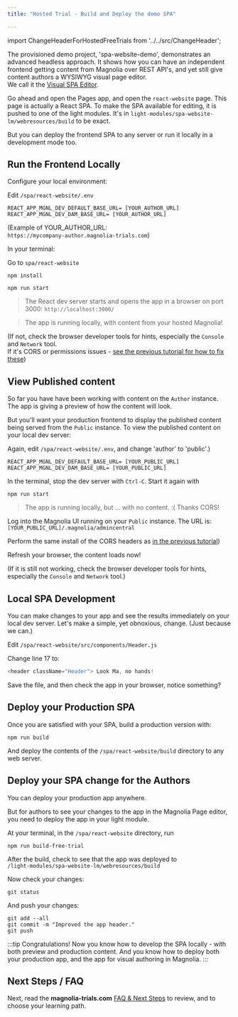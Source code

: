 ```yaml
---
title: "Hosted Trial - Build and Deploy the demo SPA"

---
```


import ChangeHeaderForHostedFreeTrials from '../../src/ChangeHeader';

<ChangeHeaderForHostedFreeTrials/>

The provisioned demo project, 'spa-website-demo', demonstrates an advanced headless approach. It shows how you can have an independent frontend getting content from Magnolia over REST API's, and yet still give content authors a WYSIWYG visual page editor.  
We call it the [Visual SPA Editor](/docs/visual-spa-editor).

Go ahead and open the Pages app, and open the `react-website` page. This page is actually a React SPA. To make the SPA available for editing, it is pushed to one of the light modules. It's in `light-modules/spa-website-lm/webresources/build` to be exact.

But you can deploy the frontend SPA to any server or run it locally in a development mode too.

## Run the Frontend Locally

Configure your local environment:  

Edit `/spa/react-website/.env`  
```
REACT_APP_MGNL_DEV_DEFAULT_BASE_URL= [YOUR_AUTHOR_URL]
REACT_APP_MGNL_DEV_DAM_BASE_URL= [YOUR_AUTHOR_URL]
```

(Example of YOUR_AUTHOR_URL:  
`https://mycompany-author.magnolia-trials.com`)

In your terminal:

Go to `spa/react-website`
```
npm install
```
```
npm run start
```

> The React dev server starts and opens the app in a browser on port 3000: `http://localhost:3000/`


> The app is running locally, with content from your hosted Magnolia!

(If not, check the browser developer tools for hints, especially the `Console` and `Network` tool.  
If it's CORS or permissions issues - [see the previous tutorial for how to fix these](/docs/getting-started/hello-hosted-headless#cors))






## View Published content

So far you have have been working with content on the `Author` instance. The app is giving a preview of how the content will look.

But you'll want your production frontend to display the published content being served from the `Public` instance. To view the published content on your local dev server:

Again, edit `/spa/react-website/.env`, and change 'author' to 'public'.)  
```
REACT_APP_MGNL_DEV_DEFAULT_BASE_URL= [YOUR_PUBLIC_URL]
REACT_APP_MGNL_DEV_DAM_BASE_URL= [YOUR_PUBLIC_URL]
```

In the terminal, stop the dev server with `Ctrl-C`.
Start it again with
```
npm run start
```

> The app is running locally, but ... with no content. :( Thanks CORS!

Log into the Magnolia UI running on your `Public` instance. The URL is:
`[YOUR_PUBLIC_URL]/.magnolia/admincentral`

Perform the same install of the CORS headers as [in the previous tutorial](/docs/getting-started/hello-hosted-headless#cors))

Refresh your browser, the content loads now!

(If it is still not working, check the browser developer tools for hints, especially the `Console` and `Network` tool.)


## Local SPA Development

You can make changes to your app and see the results immediately on your local dev server. Let's make a simple, yet obnoxious, change. (Just because we can.)

Edit `/spa/react-website/src/components/Header.js`

Change line 17 to:
```js
<header className="Header"> Look Ma, no hands!
```
Save the file, and then check the app in your browser, notice something?

## Deploy your Production SPA

Once you are satisfied with your SPA, build a production version with: 
```
npm run build
```
And deploy the contents of the `/spa/react-website/build` directory to any web server.


## Deploy your SPA change for the Authors

You can deploy your production app anywhere.

But for authors to see your changes to the app in the Magnolia Page editor, you need to deploy the app in your light module. 

At your terminal, in the `/spa/react-website` directory, run 
```
npm run build-free-trial
```
After the build, check to see that the app was deployed to  
`/light-modules/spa-website-lm/webresources/build`


Now check your changes:
```
git status
```
And push your changes:
```
git add --all
git commit -m "Improved the app header."
git push
```


:::tip Congratulations!
Now you know how to develop the SPA locally - with both preview and production content. And you know how to deploy both your production app, and the app for visual authoring in Magnolia.
:::



## Next Steps / FAQ

Next, read the __magnolia-trials.com__ [FAQ & Next Steps](/docs/getting-started/hosted-faq) to review, and to choose your learning path.

